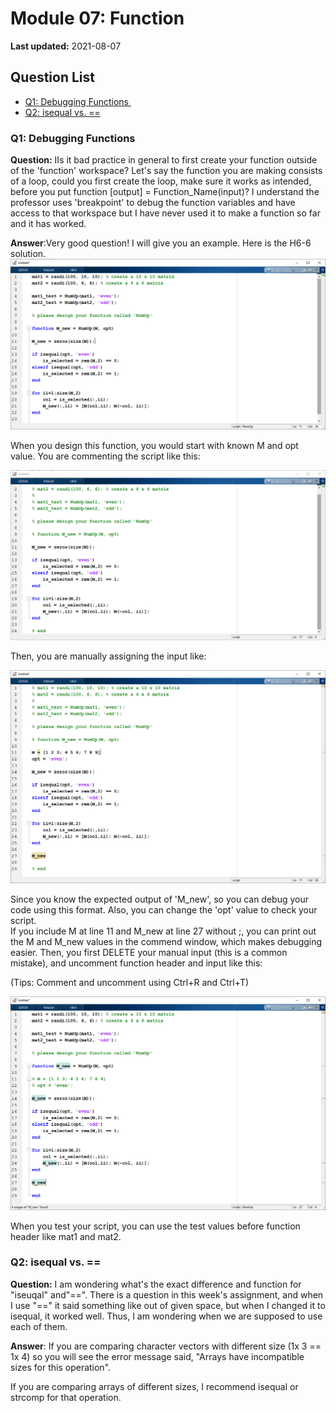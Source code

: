 # Module 07: Function

**Last updated:** 2021-08-07

## Question List
- [Q1: Debugging Functions  ](#Q1)
- [Q2: isequal vs. ==](#Q2)

### Q1: Debugging Functions  <a name="Q1"></a> 
**Question:** IIs it bad practice in general to first create your function outside of the 'function' workspace? Let's say the function you are making consists of a loop, could you first create the loop, make sure it works as intended, before you put function [output] = Function_Name(input)? I understand the professor uses 'breakpoint' to debug the function variables and have access to that workspace but I have never used it to make a function so far and it has worked. 

**Answer**:Very good question! I will give you an example. Here is the H6-6 solution.
![M07_Q1_1](../img/M07_Q1_1.png)

When you design this function, you would start with known M and opt value. You are commenting the script like this: 

![M07_Q1_2](../img/M07_Q1_2.png)

Then, you are manually assigning the input like: 

![M07_Q1_3](../img/M07_Q1_3.png)

Since you know the expected output of 'M_new', so you can debug your code using this format. Also, you can change the 'opt' value to check your script.  
If you include M at line 11 and  M_new at line 27 without ;, you can print out the M and M_new values in the commend window, which makes debugging easier. 
Then,  you first DELETE your manual input (this is a common mistake), and uncomment function header and input like this: 

(Tips: Comment and uncomment using Ctrl+R and Ctrl+T) 

![M07_Q1_4](../img/M07_Q1_4.png)

When you test your script,  you can use the test values before function header like mat1 and mat2. 

### Q2: isequal vs. ==  <a name="Q2"></a> 
**Question:** I am wondering what's the exact difference and function for "iseuqal" and"==". There is a question in this week's assignment, and when I use "==" it said something like out of given space, but when I changed it to isequal, it worked well. Thus, I am wondering when we are supposed to use each of them.

**Answer**: If you are comparing character vectors with different size (1x 3 == 1x 4) so you will see the error message said, "Arrays have incompatible sizes for this operation".  

If you are comparing arrays of different sizes, I recommend isequal or strcomp for that operation. 
